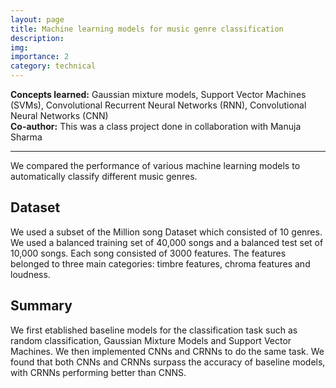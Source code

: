 ```yaml
---
layout: page
title: Machine learning models for music genre classification
description: 
img:
importance: 2
category: technical
---
```


**Concepts learned:** Gaussian mixture models, Support Vector Machines (SVMs), Convolutional Recurrent Neural Networks (RNN), Convolutional Neural Networks (CNN) \
**Co-author:** This was a class project done in collaboration with Manuja Sharma 

<hr>

We compared the performance of various machine learning models to automatically classify different music genres.

## Dataset

We used a subset of the Million song Dataset which consisted of 10 genres. We used a balanced training set of 40,000 songs and a balanced test set of 10,000 songs. Each song consisted of 3000 features. The features belonged to three main categories: timbre features, chroma features and loudness. 

## Summary

We first etablished baseline models for the classification task such as random classification, Gaussian Mixture Models and Support Vector Machines. We then implemented CNNs and CRNNs to do the same task. We found that both CNNs and CRNNs surpass the accuracy of baseline models, with CRNNs performing better than CNNS.
